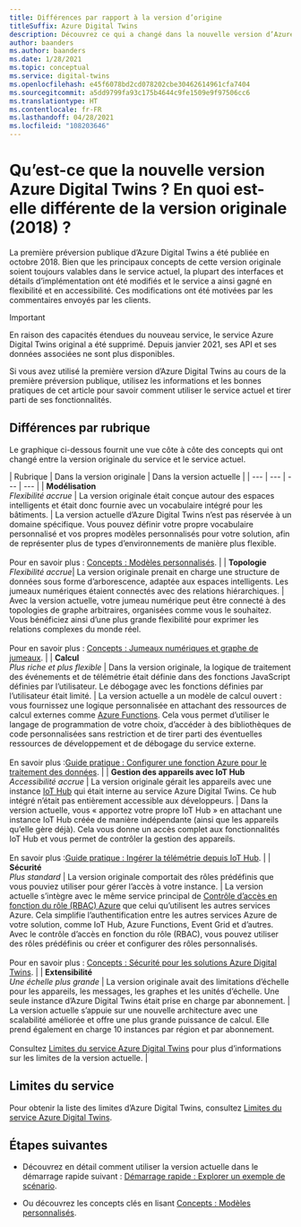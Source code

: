 ```yaml
---
title: Différences par rapport à la version d’origine
titleSuffix: Azure Digital Twins
description: Découvrez ce qui a changé dans la nouvelle version d’Azure Digital Twins
author: baanders
ms.author: baanders
ms.date: 1/28/2021
ms.topic: conceptual
ms.service: digital-twins
ms.openlocfilehash: e45f6078bd2cd078202cbe30462614961cfa7404
ms.sourcegitcommit: a5dd9799fa93c175b4644c9fe1509e9f97506cc6
ms.translationtype: HT
ms.contentlocale: fr-FR
ms.lasthandoff: 04/28/2021
ms.locfileid: "108203646"
---
```

# <a name="what-is-the-new-azure-digital-twins-how-is-it-different-from-the-original-version-2018"></a>Qu’est-ce que la nouvelle version Azure Digital Twins ? En quoi est-elle différente de la version originale (2018) ?

La première préversion publique d’Azure Digital Twins a été publiée en octobre 2018. Bien que les principaux concepts de cette version originale soient toujours valables dans le service actuel, la plupart des interfaces et détails d’implémentation ont été modifiés et le service a ainsi gagné en flexibilité et en accessibilité. Ces modifications ont été motivées par les commentaires envoyés par les clients.

> [!IMPORTANT]
> En raison des capacités étendues du nouveau service, le service Azure Digital Twins original a été supprimé. Depuis janvier 2021, ses API et ses données associées ne sont plus disponibles.

Si vous avez utilisé la première version d’Azure Digital Twins au cours de la première préversion publique, utilisez les informations et les bonnes pratiques de cet article pour savoir comment utiliser le service actuel et tirer parti de ses fonctionnalités.

## <a name="differences-by-topic"></a>Différences par rubrique

Le graphique ci-dessous fournit une vue côte à côte des concepts qui ont changé entre la version originale du service et le service actuel.

| Rubrique | Dans la version originale | Dans la version actuelle |
| --- | --- | --- | --- |
| **Modélisation**<br>*Flexibilité accrue* | La version originale était conçue autour des espaces intelligents et était donc fournie avec un vocabulaire intégré pour les bâtiments. | La version actuelle d’Azure Digital Twins n’est pas réservée à un domaine spécifique. Vous pouvez définir votre propre vocabulaire personnalisé et vos propres modèles personnalisés pour votre solution, afin de représenter plus de types d’environnements de manière plus flexible.<br><br>Pour en savoir plus : [Concepts : Modèles personnalisés](concepts-models.md). |
| **Topologie**<br>*Flexibilité accrue*| La version originale prenait en charge une structure de données sous forme d’arborescence, adaptée aux espaces intelligents. Les jumeaux numériques étaient connectés avec des relations hiérarchiques. | Avec la version actuelle, votre jumeau numérique peut être connecté à des topologies de graphe arbitraires, organisées comme vous le souhaitez. Vous bénéficiez ainsi d’une plus grande flexibilité pour exprimer les relations complexes du monde réel.<br><br>Pour en savoir plus : [Concepts : Jumeaux numériques et graphe de jumeaux](concepts-twins-graph.md). |
| **Calcul**<br>*Plus riche et plus flexible* | Dans la version originale, la logique de traitement des événements et de télémétrie était définie dans des fonctions JavaScript définies par l’utilisateur. Le débogage avec les fonctions définies par l’utilisateur était limité. | La version actuelle a un modèle de calcul ouvert : vous fournissez une logique personnalisée en attachant des ressources de calcul externes comme [Azure Functions](../azure-functions/functions-overview.md). Cela vous permet d’utiliser le langage de programmation de votre choix, d’accéder à des bibliothèques de code personnalisées sans restriction et de tirer parti des éventuelles ressources de développement et de débogage du service externe.<br><br>En savoir plus :[Guide pratique : Configurer une fonction Azure pour le traitement des données](how-to-create-azure-function.md). |
| **Gestion des appareils avec IoT Hub**<br>*Accessibilité accrue* | La version originale gérait les appareils avec une instance [IoT Hub](../iot-hub/about-iot-hub.md) qui était interne au service Azure Digital Twins. Ce hub intégré n’était pas entièrement accessible aux développeurs. | Dans la version actuelle, vous « apportez votre propre IoT Hub » en attachant une instance IoT Hub créée de manière indépendante (ainsi que les appareils qu’elle gère déjà). Cela vous donne un accès complet aux fonctionnalités IoT Hub et vous permet de contrôler la gestion des appareils.<br><br>En savoir plus :[Guide pratique : Ingérer la télémétrie depuis IoT Hub](how-to-ingest-iot-hub-data.md). |
| **Sécurité**<br>*Plus standard* | La version originale comportait des rôles prédéfinis que vous pouviez utiliser pour gérer l’accès à votre instance. | La version actuelle s’intègre avec le même service principal de [Contrôle d’accès en fonction du rôle (RBAC) Azure](../role-based-access-control/overview.md) que celui qu’utilisent les autres services Azure. Cela simplifie l’authentification entre les autres services Azure de votre solution, comme IoT Hub, Azure Functions, Event Grid et d’autres.<br>Avec le contrôle d’accès en fonction du rôle (RBAC), vous pouvez utiliser des rôles prédéfinis ou créer et configurer des rôles personnalisés.<br><br>Pour en savoir plus : [Concepts : Sécurité pour les solutions Azure Digital Twins](concepts-security.md). |
| **Extensibilité**<br>*Une échelle plus grande* | La version originale avait des limitations d’échelle pour les appareils, les messages, les graphes et les unités d’échelle. Une seule instance d’Azure Digital Twins était prise en charge par abonnement.  | La version actuelle s’appuie sur une nouvelle architecture avec une scalabilité améliorée et offre une plus grande puissance de calcul. Elle prend également en charge 10 instances par région et par abonnement.<br><br>Consultez [Limites du service Azure Digital Twins](reference-service-limits.md) pour plus d’informations sur les limites de la version actuelle. |

## <a name="service-limits"></a>Limites du service

Pour obtenir la liste des limites d’Azure Digital Twins, consultez [Limites du service Azure Digital Twins](reference-service-limits.md).

## <a name="next-steps"></a>Étapes suivantes

* Découvrez en détail comment utiliser la version actuelle dans le démarrage rapide suivant : [Démarrage rapide : Explorer un exemple de scénario](quickstart-azure-digital-twins-explorer.md).

* Ou découvrez les concepts clés en lisant [Concepts : Modèles personnalisés](concepts-models.md).